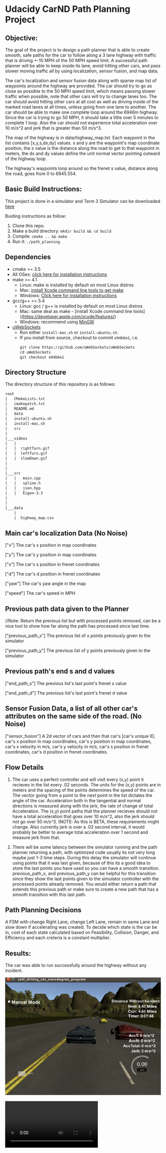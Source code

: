 # Udacidy CarND Path Planning Project

## Objective: 

The goal of the project is to design a path planner that is able to create smooth, safe paths for the car to follow along a 3 lane highway with traffic that is driving +-10 MPH of the 50 MPH speed limit. A successful path planner will be able to keep inside its lane, avoid hitting other cars, and pass slower moving traffic all by using localization, sensor fusion, and map data.

The car's localization and sensor fusion data along with sparse map list of waypoints around the highway are provided. The car should try to go as close as possible to the 50 MPH speed limit, which means passing slower traffic when possible, note that other cars will try to change lanes too. The car should avoid hitting other cars at all cost as well as driving inside of the marked road lanes at all times, unless going from one lane to another. The car should be able to make one complete loop around the 6946m highway. Since the car is trying to go 50 MPH, it should take a little over 5 minutes to complete 1 loop. Also the car should not experience total acceleration over 10 m/s^2 and jerk that is greater than 50 m/s^3.

The map of the highway is in data/highway_map.txt. Each waypoint in the list contains [x,y,s,dx,dy] values. x and y are the waypoint's map coordinate position, the s value is the distance along the road to get to that waypoint in meters, the dx and dy values define the unit normal vector pointing outward of the highway loop.

The highway's waypoints loop around so the frenet s value, distance along the road, goes from 0 to 6945.554.

## Basic Build Instructions:

This project is done in a simulator and Term 3 Simulator can be downloaded [here](https://github.com/udacity/self-driving-car-sim/releases)

Buiding instructions as follow:
1. Clone this repo.
2. Make a build directory: `mkdir build && cd build`
3. Compile: `cmake .. && make`
4. Run it: `./path_planning`.

## Dependencies 

* cmake >= 3.5
 * All OSes: [click here for installation instructions](https://cmake.org/install/)
* make >= 4.1
  * Linux: make is installed by default on most Linux distros
  * Mac: [install Xcode command line tools to get make](https://developer.apple.com/xcode/features/)
  * Windows: [Click here for installation instructions](http://gnuwin32.sourceforge.net/packages/make.htm)
* gcc/g++ >= 5.4
  * Linux: gcc / g++ is installed by default on most Linux distros
  * Mac: same deal as make - [install Xcode command line tools]((https://developer.apple.com/xcode/features/)
  * Windows: recommend using [MinGW](http://www.mingw.org/)
* [uWebSockets](https://github.com/uWebSockets/uWebSockets)
  * Run either `install-mac.sh` or `install-ubuntu.sh`.
  * If you install from source, checkout to commit `e94b6e1`, i.e.
    ```
    git clone https://github.com/uWebSockets/uWebSockets 
    cd uWebSockets
    git checkout e94b6e1
    ```
	
## Directory Structure 
The directory structure of this repository is as follows:

```
root
|   CMakeLists.txt
|   cmakepatch.txt
|   README.md
|   data
|   install-ubuntu.sh
|   install-mac.sh
|   src
|
|___videos
|   |
|   |  rightTurn.gif
|   |  leftTurn.gif
|   |  slowDown.gif
|
|
|___src
|   |   main.cpp
|   |   spline.h
|   |   json.hpp
|   |   Eigen-3.3
|
|
|___data
    |   
    |  highway_map.csv

```

## Main car's localization Data (No Noise)

["x"] The car's x position in map coordinates

["y"] The car's y position in map coordinates

["s"] The car's s position in frenet coordinates

["d"] The car's d position in frenet coordinates

["yaw"] The car's yaw angle in the map

["speed"] The car's speed in MPH

## Previous path data given to the Planner
//Note: Return the previous list but with processed points removed, can be a nice tool to show how far along
the path has processed since last time. 

["previous_path_x"] The previous list of x points previously given to the simulator

["previous_path_y"] The previous list of y points previously given to the simulator

## Previous path's end s and d values

["end_path_s"] The previous list's last point's frenet s value

["end_path_d"] The previous list's last point's frenet d value

## Sensor Fusion Data, a list of all other car's attributes on the same side of the road. (No Noise)

["sensor_fusion"] A 2d vector of cars and then that car's [car's unique ID, car's x position in map coordinates, car's y position in map coordinates, car's x velocity in m/s, car's y velocity in m/s, car's s position in frenet coordinates, car's d position in frenet coordinates. 

## Flow Details 

1. The car uses a perfect controller and will visit every (x,y) point it recieves in the list every .02 seconds. The units for the (x,y) points are in meters and the spacing of the points determines the speed of the car. The vector going from a point to the next point in the list dictates the angle of the car. Acceleration both in the tangential and normal directions is measured along with the jerk, the rate of change of total Acceleration. The (x,y) point paths that the planner recieves should not have a total acceleration that goes over 10 m/s^2, also the jerk should not go over 50 m/s^3. (NOTE: As this is BETA, these requirements might change. Also currently jerk is over a .02 second interval, it would probably be better to average total acceleration over 1 second and measure jerk from that.

2. There will be some latency between the simulator running and the path planner returning a path, with optimized code usually its not very long maybe just 1-3 time steps. During this delay the simulator will continue using points that it was last given, because of this its a good idea to store the last points you have used so you can have a smooth transition. previous_path_x, and previous_path_y can be helpful for this transition since they show the last points given to the simulator controller with the processed points already removed. You would either return a path that extends this previous path or make sure to create a new path that has a smooth transition with this last path.
      
## Path Planning Decisions 

A FSM with change Right Lane, change Left Lane, remain in same Lane and slow down if accelerating was created. To decide which state is the car be in, cost of each state calculated based on Feasibility, Collision, Danger, and Efficiency and each creteria is a constant multiplier.

## Results: 
The car was able to run successfully around the highway without any incident.

![](Image_0.jpg)

![](out-4.ogv)
